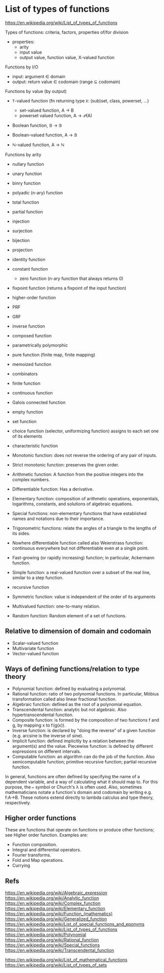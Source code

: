 # List of types of functions

https://en.wikipedia.org/wiki/List_of_types_of_functions

Types of functions: criteria, factors, properties of/for division
- properties:
  - arity
  - input value
  - output value, function value, X-valued function

Functions by I/O
- input: argument ∈ domain
- output: return value ∈ codomain (range ⊆ codomain)

Functions by value (by output)
- `T`-valued function (fn returning type `X`: (sub)set, class, powerset, …)
  - set-valued function, A → B
  - powerset valued function, A → 𝒫(A)

- Boolean function, 𝔹 → 𝔹
- Boolean-valued function, A → 𝔹
- ℕ-valued function, A → ℕ

Functions by arity
- nullary function
- unary function
- binry function
- polyadic (n-ary) function

- total function
- partial function
- injection
- surjection
- bijection
- projection
- identity function
- constant function
  - zero function (n-ary function that always returns 0)
- fixpoint function (returns a fixpoint of the input function)
- higher-order function
- PRF
- GRF
- inverse function
- composed function
- parametrically polymorphic
- pure function (finite map, finite mapping)
- memoized function
- combinators
- finite function
- continuous function
- Galois connected function
- empty function
- set function
- choice function (selector, uniformizing function) assigns to each set one of its elements
- characteristic function
- Monotonic function: does not reverse the ordering of any pair of inputs.
- Strict monotonic function: preserves the given order.
- Arithmetic function: A function from the positive integers into the complex numbers.
- Differentiable function: Has a derivative.
- Elementary function: composition of arithmetic operations, exponentials, logarithms, constants, and solutions of algebraic equations.
- Special functions: non-elementary functions that have established names and notations due to their importance.
- Trigonometric functions: relate the angles of a triangle to the lengths of its sides.
- Nowhere differentiable function called also Weierstrass function: continuous everywhere but not differentiable even at a single point.
- Fast-growing (or rapidly increasing) function; in particular, Ackermann function.
- Simple function: a real-valued function over a subset of the real line, similar to a step function.
- recursive function
- Symmetric function: value is independent of the order of its arguments
- Multivalued function: one-to-many relation.
- Random function: Random element of a set of functions.


## Relative to dimension of domain and codomain
- Scalar-valued function
- Multivariate function
- Vector-valued function

## Ways of defining functions/relation to type theory

- Polynomial function: defined by evaluating a polynomial.
- Rational function: ratio of two polynomial functions. In particular, Möbius transformation called also linear fractional function.
- Algebraic function: defined as the root of a polynomial equation.
- Transcendental function: analytic but not algebraic. Also hypertranscendental function.
- Composite function: is formed by the composition of two functions f and g, by mapping x to f (g(x)).
- Inverse function: is declared by "doing the reverse" of a given function (e.g. arcsine is the inverse of sine).
- Implicit function: defined implicitly by a relation between the argument(s) and the value.
Piecewise function: is defined by different expressions on different intervals.
- Computable function: an algorithm can do the job of the function. Also semicomputable function; primitive recursive function; partial recursive function.

In general, functions are often defined by specifying the name of a dependent variable, and a way of calculating what it should map to. For this purpose, the `↦` symbol or Church's λ is often used. Also, sometimes mathematicians notate a function's domain and codomain by writing e.g. f:A→B. These notions extend directly to lambda calculus and type theory, respectively.

## Higher order functions
These are functions that operate on functions or produce other functions; see Higher order function. Examples are:
- Function composition.
- Integral and differential operators.
- Fourier transforms.
- Fold and Map operations.
- Currying







## Refs

https://en.wikipedia.org/wiki/Algebraic_expression
https://en.wikipedia.org/wiki/Analytic_function
https://en.wikipedia.org/wiki/Complex_function
https://en.wikipedia.org/wiki/Elementary_function
https://en.wikipedia.org/wiki/Function_(mathematics)
https://en.wikipedia.org/wiki/Generalized_function
https://en.wikipedia.org/wiki/List_of_special_functions_and_eponyms
https://en.wikipedia.org/wiki/List_of_types_of_functions
https://en.wikipedia.org/wiki/Polynomial
https://en.wikipedia.org/wiki/Rational_function
https://en.wikipedia.org/wiki/Special_functions
https://en.wikipedia.org/wiki/Transcendental_function

https://en.wikipedia.org/wiki/List_of_mathematical_functions
https://en.wikipedia.org/wiki/List_of_types_of_sets

